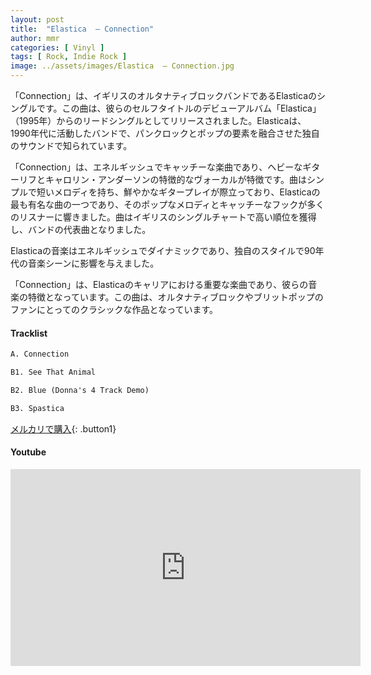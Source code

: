 ```yaml
---
layout: post
title:  "Elastica  – Connection"
author: mmr
categories: [ Vinyl ]
tags: [ Rock, Indie Rock ]
image: ../assets/images/Elastica  – Connection.jpg
---
```


「Connection」は、イギリスのオルタナティブロックバンドであるElasticaのシングルです。この曲は、彼らのセルフタイトルのデビューアルバム「Elastica」（1995年）からのリードシングルとしてリリースされました。Elasticaは、1990年代に活動したバンドで、パンクロックとポップの要素を融合させた独自のサウンドで知られています。

「Connection」は、エネルギッシュでキャッチーな楽曲であり、ヘビーなギターリフとキャロリン・アンダーソンの特徴的なヴォーカルが特徴です。曲はシンプルで短いメロディを持ち、鮮やかなギタープレイが際立っており、Elasticaの最も有名な曲の一つであり、そのポップなメロディとキャッチーなフックが多くのリスナーに響きました。曲はイギリスのシングルチャートで高い順位を獲得し、バンドの代表曲となりました。

Elasticaの音楽はエネルギッシュでダイナミックであり、独自のスタイルで90年代の音楽シーンに影響を与えました。

「Connection」は、Elasticaのキャリアにおける重要な楽曲であり、彼らの音楽の特徴となっています。この曲は、オルタナティブロックやブリットポップのファンにとってのクラシックな作品となっています。

#### Tracklist
```md
A. Connection

B1. See That Animal

B2. Blue (Donna's 4 Track Demo)

B3. Spastica
```

[メルカリで購入](https://jp.mercari.com/item/m72390925933?afid=6142608987){: .button1}

#### Youtube
<iframe width="560" height="315" src="https://www.youtube.com/embed/ilKcXIFi-Rc?si=thWDL5UyuUtA1a8W" title="YouTube video player" frameborder="0" allow="accelerometer; autoplay; clipboard-write; encrypted-media; gyroscope; picture-in-picture; web-share" referrerpolicy="strict-origin-when-cross-origin" allowfullscreen></iframe>